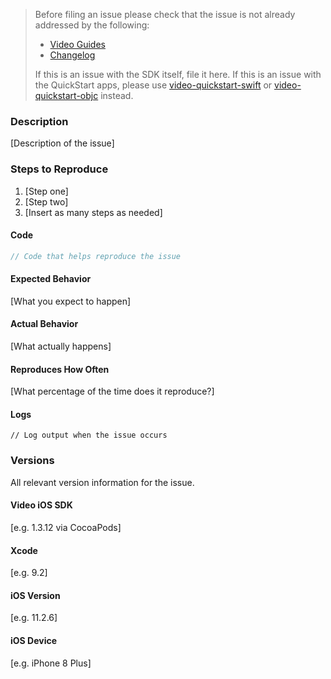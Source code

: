 <!-- Check the following before filing an issue -->
> Before filing an issue please check that the issue is not already addressed by the following:
>
>  * [Video Guides](https://www.twilio.com/docs/api/video)
>  * [Changelog](https://www.twilio.com/docs/api/video/changelog-twilio-video-ios-version-2x)
> 
> If this is an issue with the SDK itself, file it here. If this is an issue with the QuickStart apps, please use [video-quickstart-swift](https://github.com/twilio/video-quickstart-swift/issues) or [video-quickstart-objc](https://github.com/twilio/video-quickstart-objc/issues) instead.

### Description

[Description of the issue]

### Steps to Reproduce

1. [Step one]
2. [Step two]
3. [Insert as many steps as needed]

#### Code

```swift
// Code that helps reproduce the issue
```

#### Expected Behavior

[What you expect to happen]

#### Actual Behavior

[What actually happens]

#### Reproduces How Often

[What percentage of the time does it reproduce?]

#### Logs

```
// Log output when the issue occurs
```

### Versions

All relevant version information for the issue.

#### Video iOS SDK

[e.g. 1.3.12 via CocoaPods]

#### Xcode

[e.g. 9.2]

#### iOS Version

[e.g. 11.2.6]

#### iOS Device

[e.g. iPhone 8 Plus]

